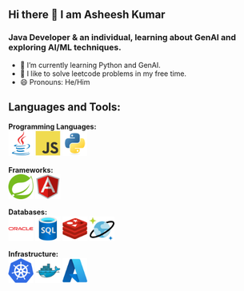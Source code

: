## Hi there 👋 I am Asheesh Kumar
### Java Developer & an individual, learning about GenAI and exploring AI/ML techniques.

- 🌱 I’m currently learning Python and GenAI.
- 🔭 I like to solve leetcode problems in my free time.
- 😄 Pronouns: He/Him

## Languages and Tools:
<b>Programming Languages:</b></br>
<img src="https://raw.githubusercontent.com/devicons/devicon/master/icons/java/java-original.svg" alt="Java" width="50" height="50">
<img src="https://raw.githubusercontent.com/devicons/devicon/master/icons/javascript/javascript-original.svg" alt="JavaScript" width="50" height="50">
<img src="https://raw.githubusercontent.com/devicons/devicon/master/icons/python/python-original.svg" alt="Python" width="50" height="50">
</br>
</br>
<b>Frameworks:</b></br>
<img src="https://raw.githubusercontent.com/devicons/devicon/master/icons/spring/spring-original.svg" alt="Spring Boot" width="50" height="50">
<img src="https://raw.githubusercontent.com/devicons/devicon/master/icons/angularjs/angularjs-original.svg" alt="Angular" width="50" height="50">

<b>Databases:</b></br>
<img src="https://raw.githubusercontent.com/devicons/devicon/master/icons/oracle/oracle-original.svg" alt="Spring Boot" width="50" height="50">
<img src="https://raw.githubusercontent.com/devicons/devicon/master/icons/azuresqldatabase/azuresqldatabase-original.svg" alt="Angular" width="50" height="50">
<img src="https://raw.githubusercontent.com/devicons/devicon/master/icons/redis/redis-original.svg" alt="Angular" width="50" height="50">
<img src="https://raw.githubusercontent.com/devicons/devicon/master/icons/cosmosdb/cosmosdb-original.svg" alt="Angular" width="50" height="50">

<b>Infrastructure:</b></br>
<img src="https://raw.githubusercontent.com/devicons/devicon/master/icons/kubernetes/kubernetes-original.svg" alt="Spring Boot" width="50" height="50">
<img src="https://raw.githubusercontent.com/devicons/devicon/master/icons/docker/docker-original.svg" alt="Angular" width="50" height="50">
<img src="https://raw.githubusercontent.com/devicons/devicon/master/icons/azure/azure-original.svg" alt="Angular" width="50" height="50">
<!--
**asheesh89/asheesh89** is a ✨ _special_ ✨ repository because its `README.md` (this file) appears on your GitHub profile.

Here are some ideas to get you started:

- 🔭 I’m currently working on ...
- 🌱 I’m currently learning ...
- 👯 I’m looking to collaborate on ...
- 🤔 I’m looking for help with ...
- 💬 Ask me about ...
- 📫 How to reach me: ...
- 😄 Pronouns: ...
- ⚡ Fun fact: ...
-->
